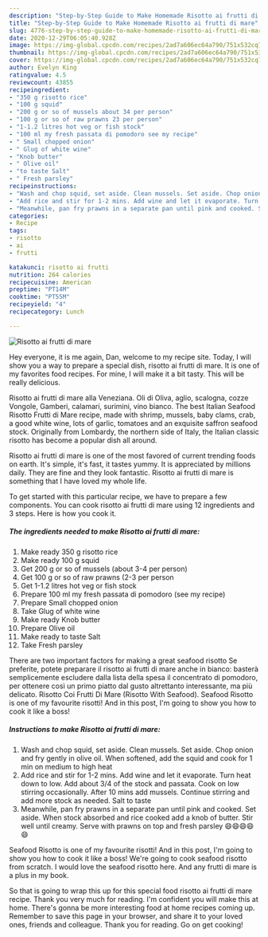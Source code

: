 ```yaml
---
description: "Step-by-Step Guide to Make Homemade Risotto ai frutti di mare"
title: "Step-by-Step Guide to Make Homemade Risotto ai frutti di mare"
slug: 4776-step-by-step-guide-to-make-homemade-risotto-ai-frutti-di-mare
date: 2020-12-29T06:05:40.928Z
image: https://img-global.cpcdn.com/recipes/2ad7a606ec64a790/751x532cq70/risotto-ai-frutti-di-mare-recipe-main-photo.jpg
thumbnail: https://img-global.cpcdn.com/recipes/2ad7a606ec64a790/751x532cq70/risotto-ai-frutti-di-mare-recipe-main-photo.jpg
cover: https://img-global.cpcdn.com/recipes/2ad7a606ec64a790/751x532cq70/risotto-ai-frutti-di-mare-recipe-main-photo.jpg
author: Evelyn King
ratingvalue: 4.5
reviewcount: 43855
recipeingredient:
- "350 g risotto rice"
- "100 g squid"
- "200 g or so of mussels about 34 per person"
- "100 g or so of raw prawns 23 per person"
- "1-1.2 litres hot veg or fish stock"
- "100 ml my fresh passata di pomodoro see my recipe"
- " Small chopped onion"
- " Glug of white wine"
- "Knob butter"
- " Olive oil"
- "to taste Salt"
- " Fresh parsley"
recipeinstructions:
- "Wash and chop squid, set aside. Clean mussels. Set aside. Chop onion and fry gently in olive oil. When softened, add the squid and cook for 1 min on medium to high heat"
- "Add rice and stir for 1-2 mins. Add wine and let it evaporate. Turn heat down to low. Add about 3/4 of the stock and passata. Cook on low stirring occasionally. After 10 mins add mussels. Continue stirring and add more stock as needed. Salt to taste"
- "Meanwhile, pan fry prawns in a separate pan until pink and cooked. Set aside. When stock absorbed and rice cooked add a knob of butter. Stir well until creamy. Serve with prawns on top and fresh parsley 😄😄😄😄😄"
categories:
- Recipe
tags:
- risotto
- ai
- frutti

katakunci: risotto ai frutti 
nutrition: 264 calories
recipecuisine: American
preptime: "PT14M"
cooktime: "PT55M"
recipeyield: "4"
recipecategory: Lunch

---
```



![Risotto ai frutti di mare](https://img-global.cpcdn.com/recipes/2ad7a606ec64a790/751x532cq70/risotto-ai-frutti-di-mare-recipe-main-photo.jpg)

Hey everyone, it is me again, Dan, welcome to my recipe site. Today, I will show you a way to prepare a special dish, risotto ai frutti di mare. It is one of my favorites food recipes. For mine, I will make it a bit tasty. This will be really delicious.

Risotto ai frutti di mare alla Veneziana. Oli di Oliva, aglio, scalogna, cozze Vongole, Gamberi, calamari, surimini, vino bianco. The best Italian Seafood Risotto Frutti di Mare recipe, made with shrimp, mussels, baby clams, crab, a good white wine, lots of garlic, tomatoes and an exquisite saffron seafood stock. Originally from Lombardy, the northern side of Italy, the Italian classic risotto has become a popular dish all around.

Risotto ai frutti di mare is one of the most favored of current trending foods on earth. It's simple, it's fast, it tastes yummy. It is appreciated by millions daily. They are fine and they look fantastic. Risotto ai frutti di mare is something that I have loved my whole life.


To get started with this particular recipe, we have to prepare a few components. You can cook risotto ai frutti di mare using 12 ingredients and 3 steps. Here is how you cook it.

<!--inarticleads1-->

##### The ingredients needed to make Risotto ai frutti di mare:

1. Make ready 350 g risotto rice
1. Make ready 100 g squid
1. Get 200 g or so of mussels (about 3-4 per person)
1. Get 100 g or so of raw prawns (2-3 per person
1. Get 1-1.2 litres hot veg or fish stock
1. Prepare 100 ml my fresh passata di pomodoro (see my recipe)
1. Prepare  Small chopped onion
1. Take  Glug of white wine
1. Make ready Knob butter
1. Prepare  Olive oil
1. Make ready to taste Salt
1. Take  Fresh parsley


There are two important factors for making a great seafood risotto Se preferite, potete preparare il risotto ai frutti di mare anche in bianco: basterà semplicemente escludere dalla lista della spesa il concentrato di pomodoro, per ottenere così un primo piatto dal gusto altrettanto interessante, ma più delicato. Risotto Coi Frutti Di Mare (Risotto With Seafood). Seafood Risotto is one of my favourite risotti! And in this post, I&#39;m going to show you how to cook it like a boss! 

<!--inarticleads2-->

##### Instructions to make Risotto ai frutti di mare:

1. Wash and chop squid, set aside. Clean mussels. Set aside. Chop onion and fry gently in olive oil. When softened, add the squid and cook for 1 min on medium to high heat
1. Add rice and stir for 1-2 mins. Add wine and let it evaporate. Turn heat down to low. Add about 3/4 of the stock and passata. Cook on low stirring occasionally. After 10 mins add mussels. Continue stirring and add more stock as needed. Salt to taste
1. Meanwhile, pan fry prawns in a separate pan until pink and cooked. Set aside. When stock absorbed and rice cooked add a knob of butter. Stir well until creamy. Serve with prawns on top and fresh parsley 😄😄😄😄😄


Seafood Risotto is one of my favourite risotti! And in this post, I&#39;m going to show you how to cook it like a boss! We&#39;re going to cook seafood risotto from scratch. I would love the seafood risotto here. And any frutti di mare is a plus in my book. 

So that is going to wrap this up for this special food risotto ai frutti di mare recipe. Thank you very much for reading. I'm confident you will make this at home. There's gonna be more interesting food at home recipes coming up. Remember to save this page in your browser, and share it to your loved ones, friends and colleague. Thank you for reading. Go on get cooking!
